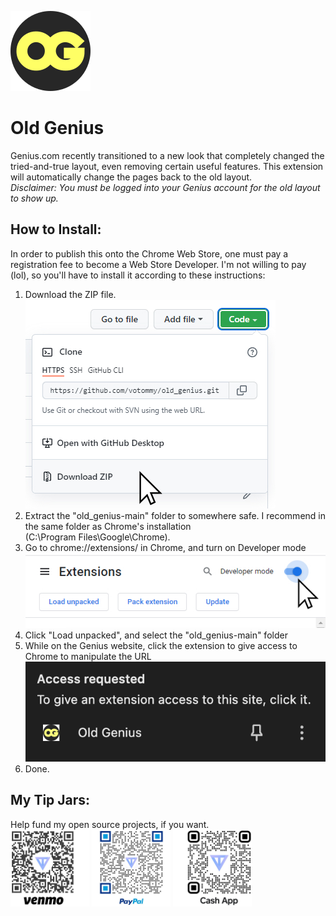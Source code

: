 ![Old Genius logo](/images/OGx128.png "OG Logo")

# Old Genius
Genius.com recently transitioned to a new look that completely changed the tried-and-true layout, even removing certain useful features. This extension will automatically change the pages back to the old layout.<br>
*Disclaimer: You must be logged into your Genius account for the old layout to show up.*

## How to Install:
In order to publish this onto the Chrome Web Store, one must pay a registration fee to become a Web Store Developer. I'm not willing to pay (lol), so you'll have to install it according to these instructions:

1. Download the ZIP file.<br>
![Step 1 screenshot](/images/README_Images/1.jpg "Step 1")
2. Extract the "old_genius-main" folder to somewhere safe. I recommend in the same folder as Chrome's installation<br>
  (C:\Program Files\Google\Chrome\).
3. Go to chrome://extensions/ in Chrome, and turn on Developer mode<br>
![Step 3 screenshot](/images/README_Images/3.jpg "Step 3")
4. Click "Load unpacked", and select the "old_genius-main" folder
5. While on the Genius website, click the extension to give access to Chrome to manipulate the URL
![Step 5 screenshot](/images/README_Images/5.jpg "Step 5")
6. Done.

## My Tip Jars:
Help fund my open source projects, if you want.<br>
<img src="/images/README_Images/venmo.jpg" alt="Venmo QR Code" width="25%"/>
<img src="/images/README_Images/paypal.jpg" alt="PayPal QR Code" width="25%"/>
<img src="/images/README_Images/cashapp.jpg" alt="Cash App QR Code" width="25%"/>
